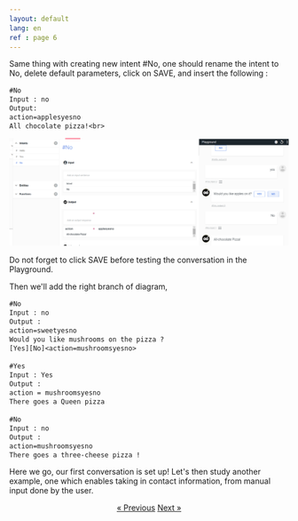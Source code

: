 ```yaml
---
layout: default
lang: en
ref : page 6
---
```

Same thing with creating new intent #No, one should rename the intent to No, delete default parameters, click on SAVE, and insert the following :
    
    #No
    Input : no
    Output: 
    action=applesyesno 
    All chocolate pizza!<br>


 ![image](assets/images/all-chocolate-pizza.png)

Do not forget to click SAVE before testing the conversation in the Playground.

Then we'll add the right branch of diagram,

    #No
    Input : no
    Output :
    action=sweetyesno
    Would you like mushrooms on the pizza ?
    [Yes][No]<action=mushroomsyesno>

    #Yes
    Input : Yes
    Output :
    action = mushroomsyesno
    There goes a Queen pizza

    #No
    Input : no
    Output :
    action=mushroomsyesno
    There goes a three-cheese pizza !

Here we go, our first conversation is set up! Let's then study another example, one which enables taking in contact information, from manual input done by the user.










<div style = "text-align:center" markdown="1">
<a href="English-version5.html" class="previous">&laquo; Previous</a>
<a href="English-version7.html" class="next">Next &raquo;</a>
</div>

